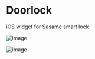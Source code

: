 # Doorlock

iOS widget for Sesame smart lock

![image](https://user-images.githubusercontent.com/40610/97105818-3534f000-1701-11eb-829e-3b21df2cdd7b.png)

![image](https://user-images.githubusercontent.com/40610/97105875-80e79980-1701-11eb-9db6-9a2c8e55aea5.png)
